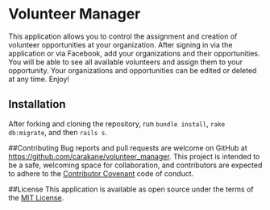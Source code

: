 # Volunteer Manager
This application allows you to control the assignment and creation of volunteer opportunities at your organization.
After signing in via the application or via Facebook, add your organizations and their opportunities.
You will be able to see all available volunteers and assign them to your opportunity. Your organizations and opportunities
can be edited or deleted at any time. Enjoy!

## Installation
After forking and cloning the repository, run `bundle install`, `rake db:migrate`, and then `rails s`.

##Contributing
Bug reports and pull requests are welcome on GitHub at https://github.com/carakane/volunteer_manager. This project is intended to be a safe, welcoming space for collaboration, and contributors are expected to adhere to the [Contributor Covenant](http://contributor-covenant.org)
code of conduct.

##License
This application is available as open source under the terms of the [MIT License](http://opensource.org/licenses/MIT).
